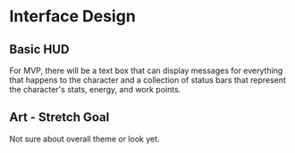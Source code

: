 # Interface Design

## Basic HUD

For MVP, there will be a text box that can display messages for everything that happens to the character and a collection of status bars that represent the character's stats, energy, and work points.

## Art - Stretch Goal

Not sure about overall theme or look yet.